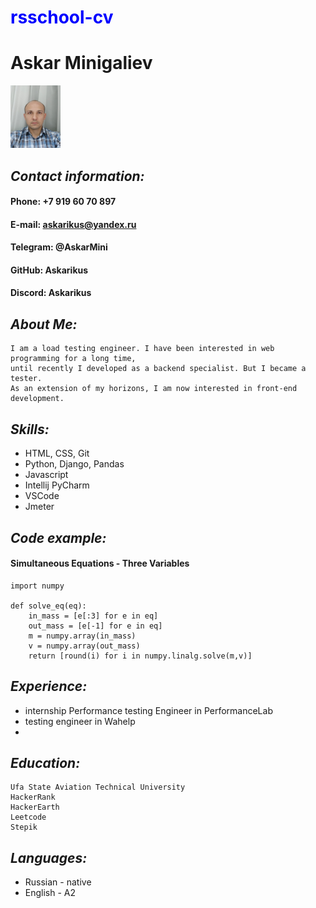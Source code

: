 # <span style="color:blue">rsschool-cv</span>
# Askar Minigaliev
<img src="img/IMG_tiny.jpg" width=80px height=100px>

## *Contact information:*

#### Phone: +7 919 60 70 897
#### E-mail: askarikus@yandex.ru
#### Telegram: @AskarMini
#### GitHub: Askarikus
#### Discord: Askarikus

## *About Me:*
    I am a load testing engineer. I have been interested in web programming for a long time,     
    until recently I developed as a backend specialist. But I became a tester.     
    As an extension of my horizons, I am now interested in front-end development.

    
## *Skills:*
* HTML, CSS, Git
* Python, Django, Pandas
* Javascript
* Intellij PyCharm
* VSCode
* Jmeter


## *Code example:*
#### Simultaneous Equations - Three Variables
```
import numpy

def solve_eq(eq):
    in_mass = [e[:3] for e in eq]
    out_mass = [e[-1] for e in eq]
    m = numpy.array(in_mass)
    v = numpy.array(out_mass)    
    return [round(i) for i in numpy.linalg.solve(m,v)]
```

## *Experience:*
* internship Performance testing Engineer in PerformanceLab
* testing engineer in Wahelp
* 
## *Education:*
    Ufa State Aviation Technical University
    HackerRank
    HackerEarth
    Leetcode
    Stepik

## *Languages:*
   *  Russian - native
   *  English - A2
